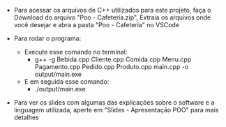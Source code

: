 - Para acessar os arquivos de C++ utilizados para este projeto, faça o Download do arquivo "Poo - Cafeteria.zip", Extraia os arquivos onde você desejar e abra a pasta "Poo - Cafeteria" no VSCode

- Para rodar o programa:
    - Execute esse comando no terminal: 
        - g++ -g Bebida.cpp Cliente.cpp Comida.cpp Menu.cpp Pagamento.cpp Pedido.cpp Produto.cpp main.cpp -o output/main.exe
    - E em seguida esse comando:
        - ./output/main.exe

- Para ver os slides com algumas das explicações sobre o software e a linguagem utilizada, aperte em "Slides - Apresentação POO" para mais detalhes
